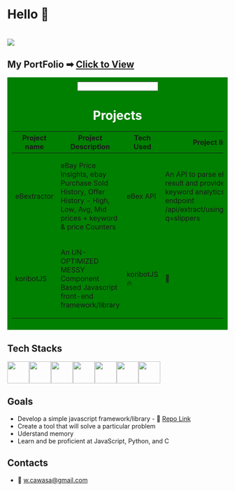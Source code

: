 # Hello 👋

# ![](https://komarev.com/ghpvc/?username=koribot)


## My PortFolio ➡ [Click to View](https://walid-portfolio-ecru.vercel.app/)




<div style="background-color: green; padding: 10px; color: #fff; text-align: center;">
  <input/>
  <h1>Projects</h1>
  <table>
    <thead>
      <tr>
        <th>Project name</th>
        <th style="width: 100px;">Project Description</th>
        <th>Tech Used</th>
        <th>Project link</th>
        <th>Repo</th>
      </tr>
    </thead>
    <tbody>
      <tr>
        <td>
          <span style="display: flex;">
            eBextractor
          </span>
        </td>
        <td>
          <span style="display: flex;">
            <p>eBay Price Insights, ebay Purchase Sold History, Offer History - High, Low, Avg, Mid prices + keyword & price Counters</p>
          </span>
        </td>
        <td>
          <span style="display: flex;">
            eBex API
          </span>
        </td>
        <td>
          <span style="display: flex;">
            <p>An API to parse eBay search result and provide price & keyword analytics -> endpoint /api/extract/using_keyword?q=slippers</p>
          </span>
        </td>
         <td>
          <span style="display: flex; justify-content:center; align-items:center;">
            <img style="width: 100px;" src="https://upload.wikimedia.org/wikipedia/commons/thumb/3/3c/Flask_logo.svg/2560px-Flask_logo.svg.png"/>
          </span>
        </td>
        <td>
              <a style="text-decoration: none;" target="blank" href="https://ebextractor-v1.vercel.app/api/extract/using_keyword?q=shoes">🔗</a>
        </td>
        <td>
              <a style="text-decoration: none;" target="blank" href="https://github.com/koribot/ebextractor-api-flask">🔗</a>
        </td>
      </tr>
       <td>
          <span style="display: flex;">
           koribotJS
          </span>
        </td>
        <td>
          <span style="display: flex;">
            <p>An UN-OPTIMIZED MESSY Component Based Javascript front-end framework/library</p>
          </span>
        </td>
         <td>
          <span style="display: flex; justify-content:center; align-items:center;">
             koribotJS 🔥
          </span>
        </td>
        <td>
              🚧
        </td>
        <td>
              <a style="text-decoration: none;" target="blank" href="https://github.com/koribot/koribotJS">🔗</a>
        </td>
      </tr>
      <!-- Add more rows as needed -->
    </tbody>
  </table>
</div>


## Tech Stacks
<div style='display:flex;'>  
  <img style="object-fit:contain; width: 50px;" src='https://logos-world.net/wp-content/uploads/2021/10/Python-Logo.png'/>
  <img style="object-fit:contain; width: 50px;" src='https://upload.wikimedia.org/wikipedia/commons/6/6a/JavaScript-logo.png'/>
  <img style="object-fit:contain; width: 50px;" src='https://upload.wikimedia.org/wikipedia/commons/thumb/d/d5/CSS3_logo_and_wordmark.svg/1200px-CSS3_logo_and_wordmark.svg.png'/>
  <img style="object-fit:contain; width: 50px;" src='https://logowik.com/content/uploads/images/tailwind-css3232.logowik.com.webp'/>
  <img style="object-fit:contain; width: 50px;" src='https://cdn-icons-png.flaticon.com/512/732/732212.png'/>
  <img style="object-fit:contain; width: 50px;" src='https://cdn1.iconfinder.com/data/icons/programing-development-8/24/react_logo-512.png'/>
  <img style="object-fit:contain; width: 50px;" src='https://media.licdn.com/dms/image/C5622AQEaSzZNrNFgUQ/feedshare-shrink_800/0/1678383920919?e=2147483647&v=beta&t=skIEHMDr9qucS8R9k_6RwBP1f4HH1Y3WzeDu3CErvpg'/>
</div>



## Goals
- Develop a simple javascript framework/library - 🚧 [Repo Link](https://github.com/koribot/koribotJS)
- Create a tool that will solve a particular problem
- Uderstand memory
- Learn and be proficient at JavaScript, Python, and C



## Contacts
- 📧 w.cawasa@gmail.com


